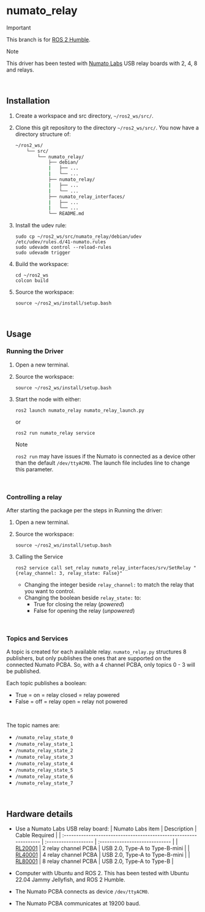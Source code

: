 # numato_relay

> [!IMPORTANT]  
> This branch is for [ROS 2 Humble](https://docs.ros.org/en/humble/index.html).

> [!NOTE]  
> This driver has been tested with [Numato Labs](https://numato.com/) USB relay boards with 2, 4, 8 and relays.

<br />

## Installation

1.  Create a workspace and src directory, `~/ros2_ws/src/`.
2.  Clone this git repository to the directory `~/ros2_ws/src/`.
    You now have a directory structure of:

    ```bash
    ~/ros2_ws/
        └── src/
            └── numato_relay/
                ├── debian/
                |   ├── ...
                |   └── ...
                ├── numato_relay/
                |   ├── ...
                |   └── ...
                ├── numato_relay_interfaces/
                |   ├── ...
                |   └── ...
                └── README.md
    ```

3.  Install the udev rule:
    ```
    sudo cp ~/ros2_ws/src/numato_relay/debian/udev /etc/udev/rules.d/41-numato.rules
    sudo udevadm control --reload-rules
    sudo udevadm trigger
    ```
4.  Build the workspace:
    ```
    cd ~/ros2_ws
    colcon build
    ```

5.  Source the workspace:
    ```
    source ~/ros2_ws/install/setup.bash
    ```

<br />

## Usage

### Running the Driver

1.  Open a new terminal.
2.  Source the workspace:
    ```
    source ~/ros2_ws/install/setup.bash
    ```
3.  Start the node with either:

    ```
    ros2 launch numato_relay numato_relay_launch.py
    ```

    or

    ```
    ros2 run numato_relay service
    ```

    > [!NOTE]  
    > `ros2 run` may have issues if the Numato is connected as a device other than the default `/dev/ttyACM0`.
    > The launch file includes line to change this parameter.

<br />

### Controlling a relay

After starting the package per the steps in Running the driver:
1.  Open a new terminal.
2.  Source the workspace:
    ```
    source ~/ros2_ws/install/setup.bash
    ```
3.  Calling the Service
    ```
    ros2 service call set_relay numato_relay_interfaces/srv/SetRelay "{relay_channel: 3, relay_state: False}"
    ```
    
    -   Changing the integer beside `relay_channel:` to match the relay that you want to control.
    -   Changing the boolean beside `relay_state:` to:
        -  True for closing the relay (_powered_)
        -  False for opening the relay (_unpowered_)


<br />

### Topics and Services

A topic is created for each available relay.
`numato_relay.py` structures 8 publishers, but only publishes the ones that are supported on the connected Numato PCBA.
So, with a 4 channel PCBA, only topics 0 - 3 will be published.

Each topic publishes a boolean:
-   True = on = relay closed = relay powered
-   False = off = relay open = relay not powered

<br />

The topic names are:
-   `/numato_relay_state_0`
-   `/numato_relay_state_1`
-   `/numato_relay_state_2`
-   `/numato_relay_state_3`
-   `/numato_relay_state_4`
-   `/numato_relay_state_5`
-   `/numato_relay_state_6`
-   `/numato_relay_state_7`

<br />

## Hardware details
-   Use a Numato Labs USB relay board:
    | Numato Labs item                                                  | Description          | Cable Required                 |
    | :---------------------------------------------------------------- | :------------------- | :----------------------------- |
    | [RL20001](https://numato.com/product/2-channel-usb-relay-module/) | 2 relay channel PCBA | USB 2.0, Type-A to Type-B-mini |
    | [RL40001](https://numato.com/product/4-channel-usb-relay-module/) | 4 relay channel PCBA | USB 2.0, Type-A to Type-B-mini |
    | [RL80001](https://numato.com/product/8-channel-usb-relay-module/) | 8 relay channel PCBA | USB 2.0, Type-A to Type-B      |

-   Computer with Ubuntu and ROS 2.
    This has been tested with Ubuntu 22.04 Jammy Jellyfish, and ROS 2 Humble.
-   The Numato PCBA connects as device `/dev/ttyACM0`.
-   The Numato PCBA communicates at 19200 baud.
